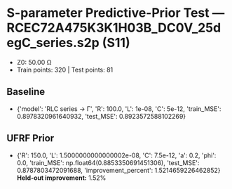 # S-parameter Predictive-Prior Test — RCEC72A475K3K1H03B_DC0V_25degC_series.s2p (S11)
- Z0: 50.00 Ω
- Train points: 320  |  Test points: 81

## Baseline
- {'model': 'RLC series -> Γ', 'R': 100.0, 'L': 1e-08, 'C': 5e-12, 'train_MSE': 0.8978320961640932, 'test_MSE': 0.8923572588102269}

## UFRF Prior
- {'R': 150.0, 'L': 1.5000000000000002e-08, 'C': 7.5e-12, 'a': 0.2, 'phi': 0.0, 'train_MSE': np.float64(0.8853350691451306), 'test_MSE': 0.8787803472091688, 'improvement_percent': 1.5214659226462852}
**Held-out improvement:** 1.52%